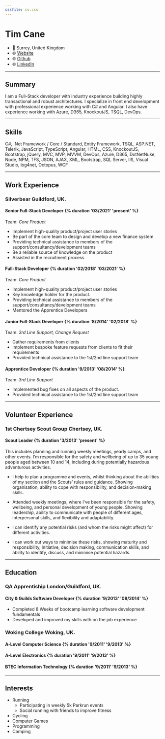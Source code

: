 ```yaml
---
cssfile: cv.css
---
```


# Tim Cane
- 📍 Surrey, United Kingdom
- 🌐 [Website](https://timcane.co.uk)
- 🌐 [Github](https://github.com/TimCane)
- 🌐 [LinkedIn](https://www.linkedin.com/in/timcane/)

___
## Summary

I am a Full-Stack developer with industry experience building highly transactional and robust architectures. I specialize in front end development with professional experience working with C# and Angular. I also have experience working with Azure, D365, KnockoutJS, TSQL, DevOps.

___
## Skills

C#,
.Net Framework / Core / Standard,
Entity Framework,
TSQL,
ASP.NET,
Telerik,
JavaScript,
TypeScript,
Angular,
HTML,
CSS,
KnockoutJS,
Bootstrap,
jQuery,
MVC,
MVP,
MVVM,
DevOps,
Azure,
D365,
DotNetNuke,
Node,
NPM,
TFS,
JSON,
AJAX,
XML,
Bootstrap,
SQL Server,
IIS,
Visual Studio,
log4net,
Octopus,
WCF
___
## Work Experience

### Silverbear **Guildford, UK.**

#### Senior Full-Stack Developer **{% duration '03/2021' 'present' %}**

Team: *Core Product*
- Implement high-quality product/project user stories
- Be part of the core team to design and develop a new finance system
- Providing technical assistance to members of the support/consultancy/development teams
- Be a reliable source of knowledge on the product
- Assisted in the recruitment process



#### Full-Stack Developer **{% duration '02/2018' '03/2021' %}**

Team: *Core Product*
- Implement high-quality product/project user stories
- Key knowledge holder for the product.
- Providing technical assistance to members of the support/consultancy/development teams
- Mentored the Apprentice Developers


#### Junior Full-Stack Developer **{% duration '8/2014' '02/2018' %}**


Team: *3rd Line Support, Change Request*
- Gather requirements from clients
- Implement bespoke feature requests from clients to fit their requirements
- Provided technical assistance to the 1st/2nd line support team



#### Apprentice Developer **{% duration '9/2013' '08/2014' %}**

Team: *3rd Line Support*
- Implemented bug fixes on all aspects of the product.
- Provided technical assistance to the 1st/2nd line support team


___
## Volunteer Experience

### 1st Chertsey Scout Group **Chertsey, UK.**

#### Scout Leader **{% duration '3/2013' 'present' %}**

This includes planning and running weekly meetings, yearly camps, and other events. I’m responsible for the safety and wellbeing of up to 35 young people aged between 10 and 14, including during potentially hazardous adventurous activities.

- I help to plan a programme and events, whilst thinking about the abilities of my section and the Scouts’ rules and guidance. Showing organisation, ability to cope with responsibility, and decision-making skills.
- Attended weekly meetings, where I've been responsible for the safety, wellbeing, and personal development of young people. Showing leadership, ability to communicate with people of different ages, interpersonal skills, and flexibility and adaptability.

- I can identify any potential risks (and whom the risks might affect) for different activities.
- I can work out ways to minimise these risks. showing maturity and responsibility, initiative, decision making, communication skills, and ability to identify, discuss, and minimise potential hazards.

___
## Education

### QA Apprentiship **London/Guildford, UK.**

#### City & Guilds Software Developer **{% duration '9/2013' '08/2014' %}**

- Completed 8 Weeks of bootcamp learning software development fundamentals
- Developed and improved my skills with on the job experience

### Woking College **Woking, UK.**

#### A-Level Computer Science **{% duration '9/2011' '9/2013' %}**
#### A-Level Electronics **{% duration '9/2011' '9/2013' %}**
#### BTEC Information Technology **{% duration '9/2011' '9/2013' %}**

___
## Interests
- Running
  - Participating in weekly 5k Parkrun events
  - Social running with friends to improve fitness
- Cycling
- Computer Games
- Programming
- Camping
